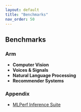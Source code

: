 ```yaml
---
layout: default
title: "Benchmarks"
nav_order: 50
---
```


## Benchmarks

### Arm

* **Computer Vision**
* **Voices & Signals**
* **Natural Language Processing**
* **Recommender Systems**

### Appendix
* [MLPerf Inference Suite](https://learn.arm.com/learning-paths/servers-and-cloud-computing/ml-perf/ml-perf/)

